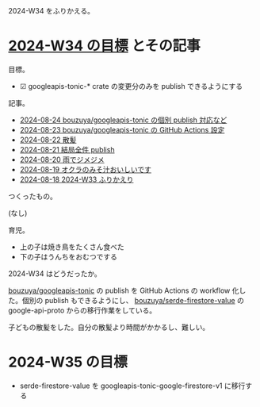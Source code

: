 2024-W34 をふりかえる。

# [2024-W34 の目標][2024-08-18] とその記事

目標。

- ☑ googleapis-tonic-* crate の変更分のみを publish できるようにする

記事。

- [2024-08-24 bouzuya/googleapis-tonic の個別 publish 対応など][2024-08-24]
- [2024-08-23 bouzuya/googleapis-tonic の GitHub Actions 設定][2024-08-23]
- [2024-08-22 散髪][2024-08-22]
- [2024-08-21 結局全件 publish][2024-08-21]
- [2024-08-20 雨でジメジメ][2024-08-20]
- [2024-08-19 オクラのみそ汁おいしいです][2024-08-19]
- [2024-08-18 2024-W33 ふりかえり][2024-08-18]

つくったもの。

(なし)

育児。

- 上の子は焼き鳥をたくさん食べた
- 下の子はうんちをおむつでする

2024-W34 はどうだったか。

[bouzuya/googleapis-tonic] の publish を GitHub Actions の workflow 化した。個別の publish もできるようにし、 [bouzuya/serde-firestore-value] の google-api-proto からの移行作業をしている。

子どもの散髪をした。自分の散髪より時間がかかるし、難しい。

# 2024-W35 の目標

- serde-firestore-value を googleapis-tonic-google-firestore-v1 に移行する

[2024-08-18]: https://blog.bouzuya.net/2024/08/18/
[2024-08-19]: https://blog.bouzuya.net/2024/08/19/
[2024-08-20]: https://blog.bouzuya.net/2024/08/20/
[2024-08-21]: https://blog.bouzuya.net/2024/08/21/
[2024-08-22]: https://blog.bouzuya.net/2024/08/22/
[2024-08-23]: https://blog.bouzuya.net/2024/08/23/
[2024-08-24]: https://blog.bouzuya.net/2024/08/24/
[bouzuya/googleapis-tonic]: https://github.com/bouzuya/googleapis-tonic
[bouzuya/serde-firestore-value]: https://github.com/bouzuya/serde-firestore-value
